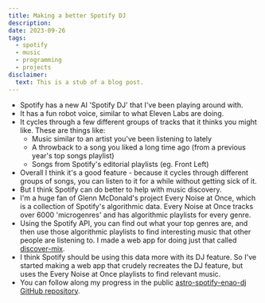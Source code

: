 ```yaml
---
title: Making a better Spotify DJ
description:
date: 2023-09-26
tags:
  - spotify
  - music
  - programming
  - projects
disclaimer:
  text: This is a stub of a blog post.
---
```


- Spotify has a new AI 'Spotify DJ' that I've been playing around with.
- It has a fun robot voice, similar to what Eleven Labs are doing.
- It cycles through a few different groups of tracks that it thinks you might
  like. These are things like:
  - Music similar to an artist you've been listening to lately
  - A throwback to a song you liked a long time ago (from a previous year's top
    songs playlist)
  - Songs from Spotify's editorial playlists (eg. Front Left)
- Overall I think it's a good feature - because it cycles through different
  groups of songs, you can listen to it for a while without getting sick of it.
- But I think Spotify can do better to help with music discovery.
- I'm a huge fan of Glenn McDonald's project Every Noise at Once, which is a
  collection of Spotify's algorithmic data. Every Noise at Once tracks over 6000
  'microgenres' and has algorithmic playlists for every genre.
- Using the Spotify API, you can find out what your top genres are, and then use
  those algorithmic playlists to find interesting music that other people are
  listening to. I made a web app for doing just that called [discover-mix](https://discovermix.app/).
- I think Spotify should be using this data more with its DJ feature. So I've
  started making a web app that crudely recreates the DJ feature, but uses the
  Every Noise at Once playlists to find relevant music.
- You can follow along my progress in the public [astro-spotify-enao-dj GitHub repository](https://github.com/larryhudson/astro-spotify-enao-dj).
